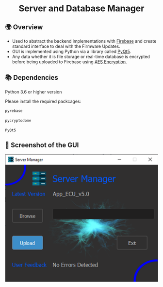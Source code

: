 # <p align="center">Server and Database Manager</p>

## 🌍 Overview

- Used to abstract the backend implementations with <a href="https://firebase.google.com/" target="_blank">Firebase</a> and create standard interface to deal with the Firmware Updates.
- GUI is implemented using Python via a library called <a href="https://doc.qt.io/" target="_blank">PyQt5</a>.
- Any data whether it is file storage or real-time database is encrypted before being uploaded to Firebase using <a href="https://pycryptodome.readthedocs.io/en/latest/src/introduction.html" target="_blank">AES Encryption</a>.

## 📚 Dependencies

Python 3.6 or higher version

Please install the required packcages:

```
pyrebase

pycryptodome

PyQt5
```

## 📄 Screenshot of the GUI

<p align="center">
<img width="700" src="/assets/Server/serverScreenshot.png">
</p>
